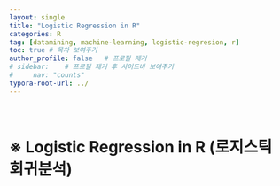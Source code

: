 ```yaml
---
layout: single
title: "Logistic Regression in R"
categories: R
tag: [datamining, machine-learning, logistic-regresion, r]
toc: true # 목차 보여주기
author_profile: false   # 프로필 제거
# sidebar:    # 프로필 제거 후 사이드바 보여주기
#     nav: "counts"
typora-root-url: ../
---
```

<br>

# **※ Logistic Regression in R (로지스틱 회귀분석)**

